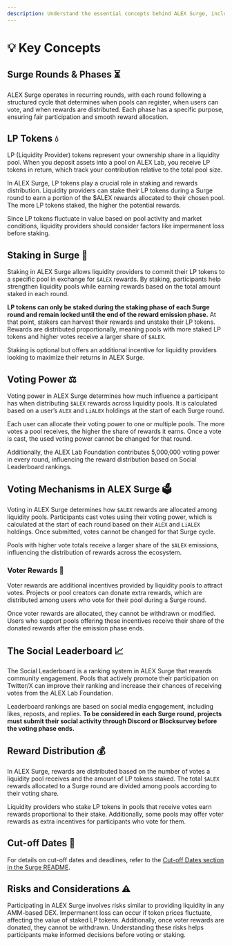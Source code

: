 ```yaml
---
description: Understand the essential concepts behind ALEX Surge, including LP tokens, voting mechanisms, and reward structures.
---
```


# 💡 Key Concepts

## Surge Rounds & Phases ⏳

ALEX Surge operates in recurring rounds, with each round following a structured cycle that determines when pools can register, when users can vote, and when rewards are distributed. Each phase has a specific purpose, ensuring fair participation and smooth reward allocation.

## LP Tokens 💧

LP (Liquidity Provider) tokens represent your ownership share in a liquidity pool. When you deposit assets into a pool on ALEX Lab, you receive LP tokens in return, which track your contribution relative to the total pool size.

In ALEX Surge, LP tokens play a crucial role in staking and rewards distribution. Liquidity providers can stake their LP tokens during a Surge round to earn a portion of the $ALEX rewards allocated to their chosen pool. The more LP tokens staked, the higher the potential rewards.

Since LP tokens fluctuate in value based on pool activity and market conditions, liquidity providers should consider factors like impermanent loss before staking.

## Staking in Surge 🔹

Staking in ALEX Surge allows liquidity providers to commit their LP tokens to a specific pool in exchange for `$ALEX` rewards. By staking, participants help strengthen liquidity pools while earning rewards based on the total amount staked in each round.

**LP tokens can only be staked during the staking phase of each Surge round and remain locked until the end of the reward emission phase.** At that point, stakers can harvest their rewards and unstake their LP tokens. Rewards are distributed proportionally, meaning pools with more staked LP tokens and higher votes receive a larger share of `$ALEX`.

Staking is optional but offers an additional incentive for liquidity providers looking to maximize their returns in ALEX Surge.

## Voting Power ⚖️

Voting power in ALEX Surge determines how much influence a participant has when distributing `$ALEX` rewards across liquidity pools. It is calculated based on a user’s `ALEX` and `LiALEX` holdings at the start of each Surge round.

Each user can allocate their voting power to one or multiple pools. The more votes a pool receives, the higher the share of rewards it earns. Once a vote is cast, the used voting power cannot be changed for that round.

Additionally, the ALEX Lab Foundation contributes 5,000,000 voting power in every round, influencing the reward distribution based on Social Leaderboard rankings.


## Voting Mechanisms in ALEX Surge 🗳️

Voting in ALEX Surge determines how `$ALEX` rewards are allocated among liquidity pools. Participants cast votes using their voting power, which is calculated at the start of each round based on their `ALEX` and `LiALEX` holdings. Once submitted, votes cannot be changed for that Surge cycle.

Pools with higher vote totals receive a larger share of the `$ALEX` emissions, influencing the distribution of rewards across the ecosystem.

### Voter Rewards 🎁
Voter rewards are additional incentives provided by liquidity pools to attract votes. Projects or pool creators can donate extra rewards, which are distributed among users who vote for their pool during a Surge round.

Once voter rewards are allocated, they cannot be withdrawn or modified. Users who support pools offering these incentives receive their share of the donated rewards after the emission phase ends.

## The Social Leaderboard 📈

The Social Leaderboard is a ranking system in ALEX Surge that rewards community engagement. Pools that actively promote their participation on Twitter/X can improve their ranking and increase their chances of receiving votes from the ALEX Lab Foundation.

Leaderboard rankings are based on social media engagement, including likes, reposts, and replies. **To be considered in each Surge round, projects must submit their social activity through Discord or Blocksurvey before the voting phase ends.**


## Reward Distribution 💰

In ALEX Surge, rewards are distributed based on the number of votes a liquidity pool receives and the amount of LP tokens staked. The total `$ALEX` rewards allocated to a Surge round are divided among pools according to their voting share.

Liquidity providers who stake LP tokens in pools that receive votes earn rewards proportional to their stake. Additionally, some pools may offer voter rewards as extra incentives for participants who vote for them.

## Cut-off Dates 🚨

For details on cut-off dates and deadlines, refer to the [Cut-off Dates section in the Surge README](../surge/README.md).

## Risks and Considerations ⚠️

Participating in ALEX Surge involves risks similar to providing liquidity in any AMM-based DEX. Impermanent loss can occur if token prices fluctuate, affecting the value of staked LP tokens. Additionally, once voter rewards are donated, they cannot be withdrawn. Understanding these risks helps participants make informed decisions before voting or staking.